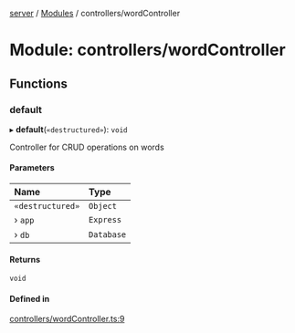 [server](../README.md) / [Modules](../modules.md) / controllers/wordController

# Module: controllers/wordController

## Functions

### default

▸ **default**(`«destructured»`): `void`

Controller for CRUD operations on words

#### Parameters

| Name | Type |
| :------ | :------ |
| `«destructured»` | `Object` |
| › `app` | `Express` |
| › `db` | `Database` |

#### Returns

`void`

#### Defined in

[controllers/wordController.ts:9](https://github.com/Leo-Nicolle/mots-fleches/blob/9fcaad3/server/lib/controllers/wordController.ts#L9)
